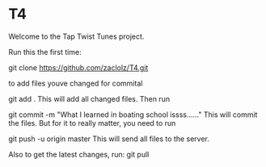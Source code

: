 T4
==

Welcome to the Tap Twist Tunes project.

Run this the first time:

git clone https://github.com/zaclolz/T4.git

to add files youve changed for commital

git add .
This will add all changed files. Then run

git commit -m "What I learned in boating school issss......"
This will commit the files. But for it to really matter, you need to run

git push -u origin master
This will send all files to the server.

Also to get the latest changes, run: 
git pull
